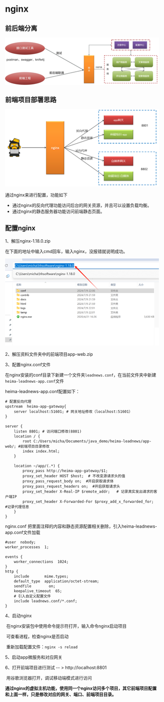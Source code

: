 # nginx

## 前后端分离

![image-20240705114631016](assets/image-20240705114631016.png)

## 前端项目部署思路

![image-20210426110913007](assets/image-20210426110913007.png)

通过nginx来进行配置，功能如下

- 通过nginx的反向代理功能访问后台的网关资源，并且可以设置负载均衡。
- 通过nginx的静态服务器功能访问前端静态页面。

## 配置nginx

1、解压nginx-1.18.0.zip

在下面的地址中输入cmd回车，输入nginx，没报错就说明成功。

![image-20240709221707185](assets/image-20240709221707185.png)

2、解压资料文件夹中的前端项目app-web.zip

3、配置nginx.conf文件

在nginx安装的conf目录下新建一个文件夹`leadnews.conf`，在当前文件夹中新建`heima-leadnews-app.conf`文件

heima-leadnews-app.conf配置如下：

```
# 配置反向代理
upstream  heima-app-gateway{
    server localhost:51601; # 网关地址修改（localhost:51601）
}

server {
	listen 8801; # 访问端口修改(8801)
	location / {
		root C:/Users/micha/Documents/java_demo/heima-leadnews/app-web/; #前端项目目录修改
		index index.html;
	}
	
	location ~/app/(.*) {
		proxy_pass http://heima-app-gateway/$1;
		proxy_set_header HOST $host;  # 不改变源请求头的值
		proxy_pass_request_body on;  #开启获取请求体
		proxy_pass_request_headers on;  #开启获取请求头
		proxy_set_header X-Real-IP $remote_addr;   # 记录真实发出请求的客户端IP
		proxy_set_header X-Forwarded-For $proxy_add_x_forwarded_for;  #记录代理信息
	}
}
```

nginx.conf   把里面注释的内容和静态资源配置相关删除，引入heima-leadnews-app.conf文件加载

```
#user  nobody;
worker_processes  1;

events {
    worker_connections  1024;
}
http {
    include       mime.types;
    default_type  application/octet-stream;
    sendfile        on;
    keepalive_timeout  65;
	# 引入自定义配置文件
	include leadnews.conf/*.conf;
}
```

4、启动nginx

​    在nginx安装包中使用命令提示符打开，输入命令nginx启动项目

​    可查看进程，检查nginx是否启动

​    重新加载配置文件：`nginx -s reload`

5、启动app微服务和对应网关

6、打开前端项目进行测试  -- >  http://localhost:8801

​     用谷歌浏览器打开，调试移动端模式进行访问

**通过nginx的虚拟主机功能，使用同一个nginx访问多个项目，其它前端项目配置和上面一样，只是修改对应的网关、端口、前端项目目录。**
